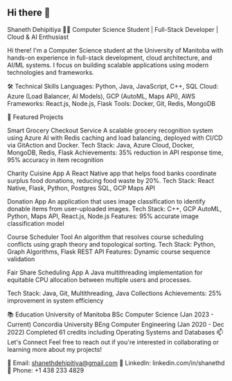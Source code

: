 ## Hi there 👋
Shaneth Dehipitiya
👨‍💻 Computer Science Student | Full-Stack Developer | Cloud & AI Enthusiast

Hi there! I'm a Computer Science student at the University of Manitoba with hands-on experience in full-stack development, cloud architecture, and AI/ML systems. I focus on building scalable applications using modern technologies and frameworks.

🛠️ Technical Skills
Languages: Python, Java, JavaScript, C++, SQL
Cloud: Azure (Load Balancer, AI Models), GCP (AutoML, Maps API), AWS
Frameworks: React.js, Node.js, Flask
Tools: Docker, Git, Redis, MongoDB

🚀 Featured Projects

Smart Grocery Checkout Service
A scalable grocery recognition system using Azure AI with Redis caching and load balancing, deployed with CI/CD via GitAction and Docker.
Tech Stack: Java, Azure Cloud, Docker, MongoDB, Redis, Flask
Achievements: 35% reduction in API response time, 95% accuracy in item recognition

Charity Cuisine App
A React Native app that helps food banks coordinate surplus food donations, reducing food waste by 20%.
Tech Stack: React Native, Flask, Python, Postgres SQL, GCP Maps API

Donation App
An application that uses image classification to identify donable items from user-uploaded images.
Tech Stack: C++, GCP AutoML, Python, Maps API, React.js, Node.js
Features: 95% accurate image classification model

Course Scheduler Tool
An algorithm that resolves course scheduling conflicts using graph theory and topological sorting.
Tech Stack: Python, Graph Algorithms, Flask REST API
Features: Dynamic course sequence validation

Fair Share Scheduling App
A Java multithreading implementation for equitable CPU allocation between multiple users and processes.

Tech Stack: Java, Git, Multithreading, Java Collections
Achievements: 25% improvement in system efficiency

📚 Education
University of Manitoba
BSc Computer Science (Jan 2023 - Current)
Concordia University
BEng Computer Engineering (Jan 2020 - Dec 2022)
Completed 61 credits including Operating Systems and Databases
📫 Let's Connect
Feel free to reach out if you're interested in collaborating or learning more about my projects!

📧 Email: shanethdehipitiya@gmail.com
🔗 LinkedIn: linkedin.com/in/shanethd
📱 Phone: +1 438 233 4829


<!--
**rApt3rr/rApt3rr** is a ✨ _special_ ✨ repository because its `README.md` (this file) appears on your GitHub profile.

Here are some ideas to get you started:

- 🔭 I’m currently working on ...
- 🌱 I’m currently learning ...
- 👯 I’m looking to collaborate on ...
- 🤔 I’m looking for help with ...
- 💬 Ask me about ...
- 📫 How to reach me: ...
- 😄 Pronouns: ...
- ⚡ Fun fact: ...
-->
